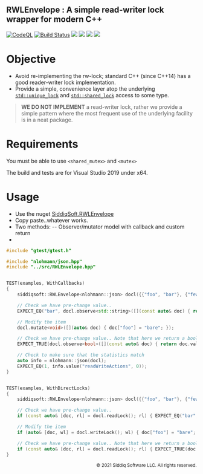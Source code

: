 RWLEnvelope : A simple read-writer lock wrapper for modern C++
-------------------------------------------

[![CodeQL](https://github.com/SiddiqSoft/RWLEnvelope/actions/workflows/codeql-analysis.yml/badge.svg)](https://github.com/SiddiqSoft/RWLEnvelope/actions/workflows/codeql-analysis.yml)
[![Build Status](https://dev.azure.com/siddiqsoft/siddiqsoft/_apis/build/status/SiddiqSoft.rwlenvelope?branchName=main)](https://dev.azure.com/siddiqsoft/siddiqsoft/_build/latest?definitionId=7&branchName=main)
![](https://img.shields.io/nuget/v/SiddiqSoft.RWLEnvelope)
![](https://img.shields.io/github/v/tag/SiddiqSoft/RWLEnvelope)
![](https://img.shields.io/azure-devops/tests/siddiqsoft/siddiqsoft/7)
![](https://img.shields.io/azure-devops/coverage/siddiqsoft/siddiqsoft/7)

# Objective
- Avoid re-implementing the rw-lock; standard C++ (since C++14) has a good reader-writer lock implementation.
- Provide a simple, convenience layer atop the underlying [`std::unique_lock`](https://en.cppreference.com/w/cpp/thread/unique_lock) and [`std::shared_lock`](https://en.cppreference.com/w/cpp/thread/shared_lock) access to some type.

> **WE DO NOT IMPLEMENT** a read-writer lock, rather we provide a simple pattern
> where the most frequent use of the underlying facility is in a neat package.


# Requirements
You must be able to use `<shared_mutex>` and `<mutex>`

The build and tests are for Visual Studio 2019 under x64.

# Usage

- Use the nuget [SiddiqSoft.RWLEnvelope](https://www.nuget.org/packages/SiddiqSoft.RWLEnvelope/)
- Copy paste..whatever works.
- Two methods:
  -- Observer/mutator model with callback and custom return
- 

```cpp
#include "gtest/gtest.h"

#include "nlohmann/json.hpp"
#include "../src/RWLEnvelope.hpp"


TEST(examples, WithCallbacks)
{
	siddiqsoft::RWLEnvelope<nlohmann::json> docl({{"foo", "bar"}, {"few", "lar"}});

	// Check we have pre-change value..
	EXPECT_EQ("bar", docl.observe<std::string>([](const auto& doc) { return doc.value("foo", ""); }));

	// Modify the item
	docl.mutate<void>([](auto& doc) { doc["foo"] = "bare"; });

	// Check we have pre-change value.. Note that here we return a boolean to avoid data copy
	EXPECT_TRUE(docl.observe<bool>([](const auto& doc) { return doc.value("foo", "").find("bare") == 0; }));

	// Check to make sure that the statistics match
	auto info = nlohmann::json(docl);
	EXPECT_EQ(1, info.value("readWriteActions", 0));
}


TEST(examples, WithDirectLocks)
{
	siddiqsoft::RWLEnvelope<nlohmann::json> docl({{"foo", "bar"}, {"few", "lar"}});

	// Check we have pre-change value..
	if (const auto& [doc, rl] = docl.readLock(); rl) { EXPECT_EQ("bar", doc.value("foo", "")); }

	// Modify the item
	if (auto& [doc, wl] = docl.writeLock(); wl) { doc["foo"] = "bare"; };

	// Check we have pre-change value.. Note that here we return a boolean to avoid data copy
	if (const auto& [doc, rl] = docl.readLock(); rl) { EXPECT_TRUE(doc.value("foo", "").find("bare") == 0); }
}

```



<small align="right">

&copy; 2021 Siddiq Software LLC. All rights reserved.

</small>
